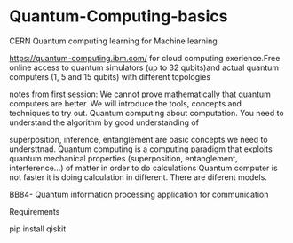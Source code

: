 # Quantum-Computing-basics
CERN Quantum computing learning for Machine learning

https://quantum-computing.ibm.com/ for cloud computing exerience.Free online access to quantum simulators (up to 32 qubits)and actual quantum computers (1, 5 and 15 qubits) with
different topologies

notes from first session: We cannot prove mathematically that quantum computers are better. We will introduce the tools, concepts and techniques.to try out. Quantum computing about computation. You need to understand the algorithm by good understanding of

superposition, inference, entanglement are basic concepts we need to understtnad.
Quantum computing is a computing paradigm that exploits quantum mechanical properties (superposition, entanglement, interference...) of matter in order to do calculations
Quantum computer is not faster it is doing calculation in different. There are diferent models.


BB84-  Quantum information processing application for communication

Requirements

pip install qiskit

